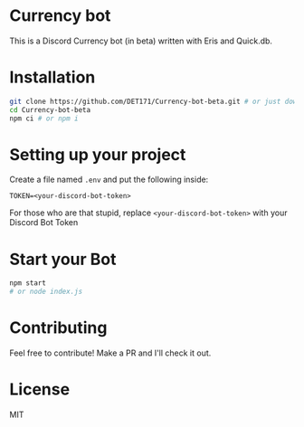 # Currency bot
This is a Discord Currency bot (in beta) written with Eris and Quick.db.

# Installation
```bash
git clone https://github.com/DET171/Currency-bot-beta.git # or just download this repo from GitHub
cd Currency-bot-beta
npm ci # or npm i
```

# Setting up your project
Create a file named `.env` and put the following inside:
```env
TOKEN=<your-discord-bot-token>
```
For those who are that stupid, replace `<your-discord-bot-token>` with your Discord Bot Token

# Start your Bot
```bash
npm start
# or node index.js
```
# Contributing
Feel free to contribute! Make a PR and I'll check it out.

# License
MIT
